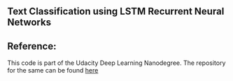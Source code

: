 ## Text Classification using LSTM Recurrent Neural Networks

## Reference:

This code is part of the Udacity Deep Learning Nanodegree. The repository for the same can be found [here](https://github.com/udacity/deep-learning)
